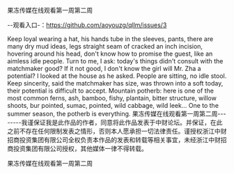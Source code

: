 果冻传媒在线观看第一周第二周

--观看入口-：https://github.com/aoyouzg/qllm/issues/3

Keep loyal wearing a hat, his hands tube in the sleeves, pants, there are many dry mud ideas, legs straight seam of cracked an inch incision, hovering around his head, don't know how to promise the guest, like an aimless idle people.
Turn to me, I ask: today's things didn't consult with the matchmaker good?
If it not good, I don't know the girl will Mr. Zha a potential?
I looked at the house as he asked.
People are sitting, no idle stool.
Keep sincerity, said the matchmaker has size, was thrown into a soft today, their potential is difficult to accept.
Mountain potherb: here is one of the most common ferns, ash, bamboo, fishy, plantain, bitter structure, willow shoots, bur pointed, sumac, pointed, wild cabbage, wild leek...
One to the summer season, the potherb is everything.
果冻传媒在线观看第一周第二周--------我谨保证我是此作品的作者，同意将此作品发表于中财论坛。并保证，在此之前不存在任何限制发表之情形，否则本人愿承担一切法律责任。谨授权浙江中财招商投资集团有限公司全权负责本作品的发表和转载等相关事宜，未经浙江中财招商投资集团有限公司授权，其他媒体一律不得转载。

果冻传媒在线观看第一周第二周
